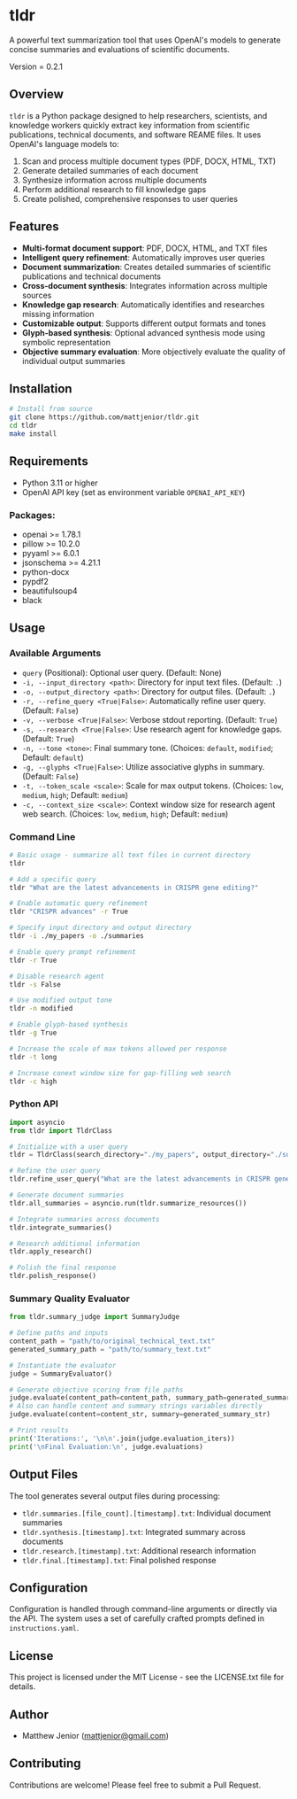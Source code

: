 # tldr

A powerful text summarization tool that uses OpenAI's models to generate concise summaries and evaluations of scientific documents.

Version = 0.2.1

## Overview

`tldr` is a Python package designed to help researchers, scientists, and knowledge workers quickly extract key information from scientific publications, technical documents, and software REAME files. It uses OpenAI's language models to:

1. Scan and process multiple document types (PDF, DOCX, HTML, TXT)
2. Generate detailed summaries of each document
3. Synthesize information across multiple documents
4. Perform additional research to fill knowledge gaps
5. Create polished, comprehensive responses to user queries

## Features

- **Multi-format document support**: PDF, DOCX, HTML, and TXT files
- **Intelligent query refinement**: Automatically improves user queries
- **Document summarization**: Creates detailed summaries of scientific publications and technical documents
- **Cross-document synthesis**: Integrates information across multiple sources
- **Knowledge gap research**: Automatically identifies and researches missing information
- **Customizable output**: Supports different output formats and tones
- **Glyph-based synthesis**: Optional advanced synthesis mode using symbolic representation
- **Objective summary evaluation**: More objectively evaluate the quality of individual output summaries

## Installation

```bash
# Install from source
git clone https://github.com/mattjenior/tldr.git
cd tldr
make install
```

## Requirements

- Python 3.11 or higher
- OpenAI API key (set as environment variable `OPENAI_API_KEY`)

### Packages:

- openai >= 1.78.1
- pillow >= 10.2.0
- pyyaml >= 6.0.1
- jsonschema >= 4.21.1
- python-docx
- pypdf2
- beautifulsoup4
- black

## Usage

### Available Arguments

*   `query` (Positional): Optional user query. (Default: None)
*   `-i, --input_directory <path>`: Directory for input text files. (Default: `.`)
*   `-o, --output_directory <path>`: Directory for output files. (Default: `.`)
*   `-r, --refine_query <True|False>`: Automatically refine user query. (Default: `False`)
*   `-v, --verbose <True|False>`: Verbose stdout reporting. (Default: `True`)
*   `-s, --research <True|False>`: Use research agent for knowledge gaps. (Default: `True`)
*   `-n, --tone <tone>`: Final summary tone. (Choices: `default`, `modified`; Default: `default`)
*   `-g, --glyphs <True|False>`: Utilize associative glyphs in summary. (Default: `False`)
*   `-t, --token_scale <scale>`: Scale for max output tokens. (Choices: `low`, `medium`, `high`; Default: `medium`)
*   `-c, --context_size <scale>`: Context window size for research agent web search. (Choices: `low`, `medium`, `high`; Default: `medium`)

### Command Line

```bash
# Basic usage - summarize all text files in current directory
tldr

# Add a specific query
tldr "What are the latest advancements in CRISPR gene editing?"

# Enable automatic query refinement
tldr "CRISPR advances" -r True

# Specify input directory and output directory
tldr -i ./my_papers -o ./summaries

# Enable query prompt refinement
tldr -r True

# Disable research agent
tldr -s False

# Use modified output tone
tldr -n modified

# Enable glyph-based synthesis
tldr -g True

# Increase the scale of max tokens allowed per response
tldr -t long

# Increase conext window size for gap-filling web search
tldr -c high
```

### Python API

```python
import asyncio
from tldr import TldrClass

# Initialize with a user query
tldr = TldrClass(search_directory="./my_papers", output_directory="./summaries")

# Refine the user query
tldr.refine_user_query("What are the latest advancements in CRISPR gene editing?")

# Generate document summaries
tldr.all_summaries = asyncio.run(tldr.summarize_resources())

# Integrate summaries across documents
tldr.integrate_summaries()

# Research additional information
tldr.apply_research()

# Polish the final response
tldr.polish_response()
```

### Summary Quality Evaluator

```python
from tldr.summary_judge import SummaryJudge

# Define paths and inputs
content_path = "path/to/original_technical_text.txt"
generated_summary_path = "path/to/summary_text.txt"

# Instantiate the evaluator
judge = SummaryEvaluator()

# Generate objective scoring from file paths
judge.evaluate(content_path=content_path, summary_path=generated_summary_path)
# Also can handle content and summary strings variables directly
judge.evaluate(content=content_str, summary=generated_summary_str)

# Print results
print('Iterations:', '\n\n'.join(judge.evaluation_iters))
print('\nFinal Evaluation:\n', judge.evaluations)

```

## Output Files

The tool generates several output files during processing:

- `tldr.summaries.[file_count].[timestamp].txt`: Individual document summaries
- `tldr.synthesis.[timestamp].txt`: Integrated summary across documents
- `tldr.research.[timestamp].txt`: Additional research information
- `tldr.final.[timestamp].txt`: Final polished response

## Configuration

Configuration is handled through command-line arguments or directly via the API. The system uses a set of carefully crafted prompts defined in `instructions.yaml`.

## License

This project is licensed under the MIT License - see the LICENSE.txt file for details.

## Author

- Matthew Jenior (mattjenior@gmail.com)

## Contributing

Contributions are welcome! Please feel free to submit a Pull Request.
